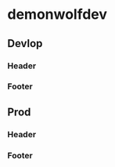 # demonwolfdev
## Devlop
### Header
  <!-- Frameworks -->
  <!-- Font Awsome-->
  <link href="{{ site.data.settings.url }}/lib/font-awesome/css/font-awesome.css" rel="stylesheet">
  <!--Bootstrap -->
  <link href="{{ site.data.settings.url }}/lib/bootstrap/dist/css/bootstrap.css" rel="stylesheet">
  <!-- EU Cookie notice -->
  <link href="{{ site.data.settings.url }}/lib/cookieconsent/dist/cookieconsent.css" rel="stylesheet">
  <script src="{{ site.data.settings.url }}/lib/cookieconsent/dist/js/cookieconsent..js"></script>
  <!-- Custom -->
  <link rel="stylesheet" href="{{ site.data.settings.url }}/css/style.css">

### Footer
  <!-- Loadidng JS in footer -->
  <!-- jQuery -->
  <script src="{{ site.data.settings.url }}/lib/jquery/dist/jquery.js"></script>
  <!-- Bootstrap Javascript -->
  <script src="{{ site.data.settings.url }}/lib/bootstrap/dist/js/bootstrap.js"></script>
  <!-- EU Cookie notice -->
  <link href="{{ site.data.settings.url }}/lib/cookieconsent/dist/cookieconsent.min.css" rel="stylesheet">
  <script src="{{ site.data.settings.url }}/lib/cookieconsent/dist/js/cookieconsent.min.js"></script>
  <!-- Custom -->
  <script src="{{ site.data.settings.url }}/js/script.js"></script>

## Prod
### Header
  <!-- Frameworks -->
  <!-- Font Awesome-->
  <link href="https://maxcdn.bootstrapcdn.com/font-awesome/4.7.0/css/font-awesome.min.css" rel="stylesheet" integrity="sha384-wvfXpqpZZVQGK6TAh5PVlGOfQNHSoD2xbE+QkPxCAFlNEevoEH3Sl0sibVcOQVnN"
    crossorigin="anonymous">
  <!--Bootstrap -->
  <link rel="stylesheet" href="https://maxcdn.bootstrapcdn.com/bootstrap/3.3.7/css/bootstrap.min.css" integrity="sha384-BVYiiSIFeK1dGmJRAkycuHAHRg32OmUcww7on3RYdg4Va+PmSTsz/K68vbdEjh4u"
    crossorigin="anonymous">
  <!-- EU Cookie notice -->
  <link rel="stylesheet" href="https://cdnjs.cloudflare.com/ajax/libs/cookieconsent2/3.0.4/cookieconsent.min.css" integrity="sha256-RWqxpxUH7ZGrrhTJ0I+v+zc6e8cRpm5ENBt7i3u3KrQ="
    crossorigin="anonymous" />
  <script src="https://cdnjs.cloudflare.com/ajax/libs/cookieconsent2/3.0.4/cookieconsent.min.js" integrity="sha256-r0xmg4FKpSfK9TvePQIeaq/gCDO0Xy3q0EPIfteGRnQ="
    crossorigin="anonymous"></script>
  <!-- Custom -->
  <link rel="stylesheet" href="{{ site.data.settings.url }}/css/style.css">

### Footer
  <!-- Loadidng JS in footer -->
  <!-- jQuery -->
  <script src="https://code.jquery.com/jquery-3.2.1.min.js" integrity="sha256-hwg4gsxgFZhOsEEamdOYGBf13FyQuiTwlAQgxVSNgt4=" crossorigin="anonymous"></script>
  <!-- Bootstrap Javascript -->
  <script src="https://maxcdn.bootstrapcdn.com/bootstrap/3.3.7/js/bootstrap.min.js" integrity="sha384-Tc5IQib027qvyjSMfHjOMaLkfuWVxZxUPnCJA7l2mCWNIpG9mGCD8wGNIcPD7Txa"   crossorigin="anonymous"></script>
  <!-- EU Cookie notice -->
  <link rel="stylesheet" href="https://cdnjs.cloudflare.com/ajax/libs/cookieconsent2/3.0.4/cookieconsent.min.css" integrity="sha256-RWqxpxUH7ZGrrhTJ0I+v+zc6e8cRpm5ENBt7i3u3KrQ="
    crossorigin="anonymous" />
  <script src="https://cdnjs.cloudflare.com/ajax/libs/cookieconsent2/3.0.4/cookieconsent.min.js" integrity="sha256-r0xmg4FKpSfK9TvePQIeaq/gCDO0Xy3q0EPIfteGRnQ="
    crossorigin="anonymous"></script>
  <!-- Custom -->
  <script src="{{ site.data.settings.url }}/js/script.js"></script>
